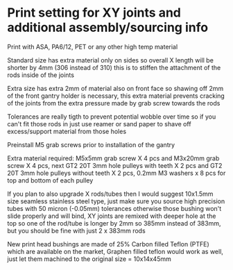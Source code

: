 
# Print setting for XY joints and additional assembly/sourcing info
Print with ASA, PA6/12, PET or any other high temp material

Standard size has extra material only on sides so overall X length will be shorter by 4mm (306 instead of 310) this is to stiffen the attachment of the rods inside of the joints

Extra size has extra 2mm of material also on front face so shawing off 2mm of the front gantry holder is necessary, this extra material prevents cracking of the joints from the extra pressure made by grab screw towards the rods 

Tolerances are really tigth to prevent potential wobble over time so if you can't fit those rods in just use reamer or sand paper to shave off excess/support material from those holes 

Preinstall M5 grab screws prior to installation of the gantry

Extra material required: M5x5mm grab screw X 4 pcs and M3x20mm grab screw X 4 pcs, next GT2 20T 3mm hole pulleys with teeth X 2 pcs and GT2 20T 3mm hole pulleys without teeth X 2 pcs, 0.2mm M3 washers x 8 pcs for top and bottom of each pulley

If you plan to also upgrade X rods/tubes then I would suggest 10x1.5mm size seamless stainless steel type, just make sure you source high precision tubes with 50 micron (-0.05mm) tolerances otherwise those bushing won't slide properly and will bind, XY joints are remixed with deeper hole at the top so one of the rod/tube is longer by 2mm so 385mm instead of 383mm, but you should be fine with just 2 x 383mm rods 

New print head bushings are made of 25% Carbon filled Teflon (PTFE) which are available on the market, Graphen filled teflon would work as well, just let them machined to the original size = 10x14x45mm

